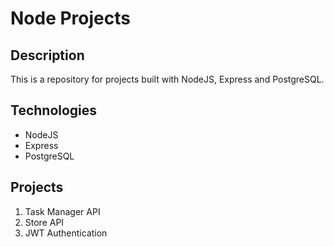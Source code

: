 # Node Projects

## Description

This is a repository for projects built with NodeJS, Express and PostgreSQL.

## Technologies

-   NodeJS
-   Express
-   PostgreSQL

## Projects

1. Task Manager API
2. Store API
3. JWT Authentication
